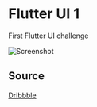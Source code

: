 # Flutter UI 1

First Flutter UI challenge

![Screenshot](https://raw.githubusercontent.com/bhushanudupa1/flutter-ui-1/master/screenshots/flutterui1.webp
)

## Source
[Dribbble](https://dribbble.com/)



